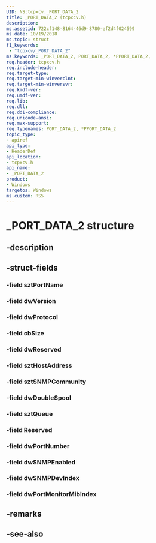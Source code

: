 ```yaml
---
UID: NS:tcpxcv._PORT_DATA_2
title: _PORT_DATA_2 (tcpxcv.h)
description: 
ms.assetid: 722cf148-8164-46d9-8780-ef2d4f024599
ms.date: 10/19/2018
ms.topic: struct
f1_keywords:
 - "tcpxcv/_PORT_DATA_2"
ms.keywords: _PORT_DATA_2, PORT_DATA_2, *PPORT_DATA_2, 
req.header: tcpxcv.h
req.include-header:
req.target-type:
req.target-min-winverclnt:
req.target-min-winversvr:
req.kmdf-ver:
req.umdf-ver:
req.lib:
req.dll:
req.ddi-compliance:
req.unicode-ansi:
req.max-support:
req.typenames: PORT_DATA_2, *PPORT_DATA_2
topic_type: 
- apiref
api_type: 
- HeaderDef
api_location: 
- tcpxcv.h
api_name: 
- _PORT_DATA_2
product: 
- Windows
targetos: Windows
ms.custom: RS5
---
```


# _PORT_DATA_2 structure

## -description


## -struct-fields

### -field sztPortName
 
### -field dwVersion
 
### -field dwProtocol
 
### -field cbSize
 
### -field dwReserved
 
### -field sztHostAddress
 
### -field sztSNMPCommunity
 
### -field dwDoubleSpool
 
### -field sztQueue
 
### -field Reserved
 
### -field dwPortNumber
 
### -field dwSNMPEnabled
 
### -field dwSNMPDevIndex
 
### -field dwPortMonitorMibIndex
 

## -remarks

## -see-also
